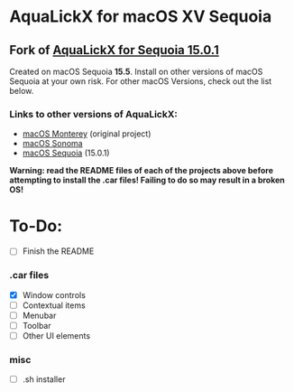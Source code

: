 # AquaLickX for macOS XV Sequoia


## Fork of [AquaLickX for Sequoia 15.0.1](https://github.com/VisualisationExpo/AquaLickX-SequoiaEdition)

Created on macOS Sequoia **15.5**. Install on other versions of macOS Sequoia at your own risk.
For other macOS Versions, check out the list below.

### Links to other versions of AquaLickX:
- [macOS Monterey](https://github.com/VisualisationExpo/AquaLickX) (original project)
- [macOS Sonoma](https://github.com/VisualisationExpo/AquaLickX-Sonoma145Edition)
- [macOS Sequoia](https://github.com/VisualisationExpo/AquaLickX-SequoiaEdition) (15.0.1)

**Warning: read the README files of each of the projects above before attempting to install the .car files! Failing to do so may result in a broken OS!**


# To-Do:

- [ ] Finish the README

### .car files
- [x] Window controls
- [ ] Contextual items
- [ ] Menubar
- [ ] Toolbar
- [ ] Other UI elements

### misc
- [ ] .sh installer